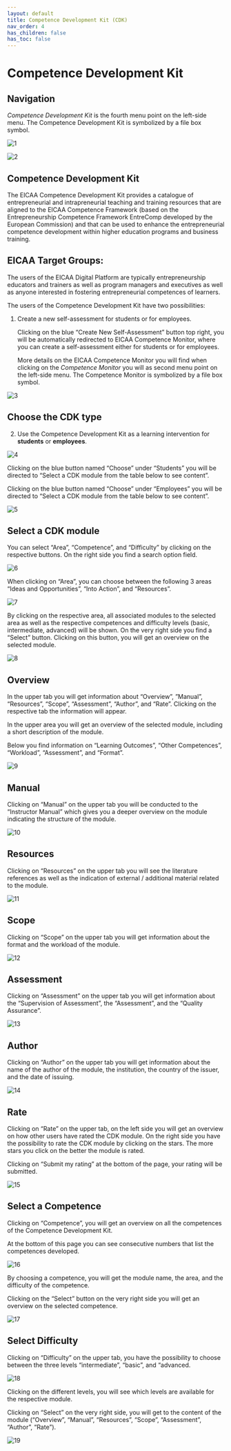 ```yaml
---
layout: default
title: Competence Development Kit (CDK)
nav_order: 4
has_children: false
has_toc: false
---
```


# Competence Development Kit

## Navigation

_Competence Development Kit_ is the fourth menu point on the left-side menu. The Competence Development Kit is symbolized by a file box symbol.

![1](https://drive.google.com/uc?id=1fjTB4cJc5L7y2DQDonZXeNSQRgWtRSLA)

![2](https://drive.google.com/uc?id=1KYhokOlGdEnU9SyEC-5oXaNSuWk-QQ6d)

## Competence Development Kit

The EICAA Competence Development Kit provides a catalogue of entrepreneurial and intrapreneurial teaching and training resources that are aligned to the EICAA Competence Framework (based on the Entrepreneurship Competence Framework EntreComp developed by the European Commission) and that can be used to enhance the entrepreneurial competence development within higher education programs and business training.

## EICAA Target Groups:

The users of the EICAA Digital Platform are typically entrepreneurship educators and trainers as well as program managers and executives as well as anyone interested in fostering entrepreneurial competences of learners.

The users of the Competence Development Kit have two possibilities:

1. Create a new self-assessment for students or for employees.

   Clicking on the blue “Create New Self-Assessment” button top right, you will be automatically redirected to EICAA Competence Monitor, where you can create a self-assessment either for students or for employees.

   More details on the EICAA Competence Monitor you will find when clicking on the _Competence Monitor_ you will as second menu point on the left-side menu. The Competence Monitor is symbolized by a file box symbol.

![3](https://drive.google.com/uc?id=1DcaFow6z5ahu7C7-sTeu0g1w7RKe-gz5)

## Choose the CDK type

2. Use the Competence Development Kit as a learning intervention for **students** or **employees**.

![4](https://drive.google.com/uc?id=1m4myiAeWzUx0S5w5_E08IqVt1D1q9Ho0)

Clicking on the blue button named “Choose” under “Students” you will be directed to “Select a CDK module from the table below to see content”.

Clicking on the blue button named “Choose” under “Employees” you will be directed to “Select a CDK module from the table below to see content”.

![5](https://drive.google.com/uc?id=1LyUAsiWQf5MXmVHm5_T3ZwIKf2az7c8J)

## Select a CDK module

You can select “Area”, “Competence”, and “Difficulty” by clicking on the respective buttons. On the right side you find a search option field.

![6](https://drive.google.com/uc?id=1m3wHLkLDsIiJL0OWprGruzp-rpDrz5n7)

When clicking on “Area”, you can choose between the following 3 areas “Ideas and Opportunities”, “Into Action”, and “Resources”.

![7](https://drive.google.com/uc?id=194DT4SFEqCsZ22ilXoISLfMm9nBAQa0H)

By clicking on the respective area, all associated modules to the selected area as well as the respective competences and difficulty levels (basic, intermediate, advanced) will be shown. On the very right side you find a “Select” button. Clicking on this button, you will get an overview on the selected module.

![8](https://drive.google.com/uc?id=1QKaxi9Brzt-JOD5jYhdjmSbRnPjdFi--)

## Overview

In the upper tab you will get information about “Overview”, ”Manual”, “Resources”, “Scope”, “Assessment”, “Author”, and “Rate”. Clicking on the respective tab the information will appear.

In the upper area you will get an overview of the selected module, including a short description of the module.

Below you find information on “Learning Outcomes”, “Other Competences”, “Workload”, “Assessment”, and “Format”.

![9](https://drive.google.com/uc?id=1IR9k0q2dwMXqbra_2Se1_WwsdwANVfyP)

## Manual

Clicking on “Manual” on the upper tab you will be conducted to the “Instructor Manual” which gives you a deeper overview on the module indicating the structure of the module.

![10](https://drive.google.com/uc?id=1lPvnHLioL2-IIE6j9hLXDEIhJIsAq6FX)

## Resources

Clicking on “Resources” on the upper tab you will see the literature references as well as the indication of external / additional material related to the module.

![11](https://drive.google.com/uc?id=1GFH9HmXJPSqAFGvk-yrxp5K4lfgbh7Ya)

## Scope

Clicking on “Scope” on the upper tab you will get information about the format and the workload of the module.

![12](https://drive.google.com/uc?id=1kuXNzR91UA2xSdIVIMQHvNoI-udAWJg8)

## Assessment

Clicking on “Assessment” on the upper tab you will get information about the “Supervision of Assessment”, the “Assessment”, and the “Quality Assurance”.

![13](https://drive.google.com/uc?id=1LI4RbJusjTIuVw3-avjjCZp5w3YeLGLb)

## Author

Clicking on “Author” on the upper tab you will get information about the name of the author of the module, the institution, the country of the issuer, and the date of issuing.

![14](https://drive.google.com/uc?id=1IrRdH856v0ixsj6D8dqJRSbSYTOGaRWM)

## Rate

Clicking on “Rate” on the upper tab, on the left side you will get an overview on how other users have rated the CDK module. On the right side you have the possibility to rate the CDK module by clicking on the stars. The more stars you click on the better the module is rated.

Clicking on “Submit my rating” at the bottom of the page, your rating will be submitted.

![15](https://drive.google.com/uc?id=1AqG3KiCvyu684qVKv6W748Va2VUKeUtm)

## Select a Competence

Clicking on “Competence”, you will get an overview on all the competences of the Competence Development Kit.

At the bottom of this page you can see consecutive numbers that list the competences developed.

![16](https://drive.google.com/uc?id=1dswdYf8t9FcIWLmetJAO0H1mia0IEKp3)

By choosing a competence, you will get the module name, the area, and the difficulty of the competence.

Clicking on the “Select” button on the very right side you will get an overview on the selected competence.

![17](https://drive.google.com/uc?id=1RYCjksgInv4hnl76G6qT3olSQsGaJydf)

## Select Difficulty

Clicking on “Difficulty” on the upper tab, you have the possibility to choose between the three levels “intermediate”, “basic”, and “advanced.

![18](https://drive.google.com/uc?id=13CnXD1jmQKXgh4GrQ9b-nAy29-_ll87E)

Clicking on the different levels, you will see which levels are available for the respective module.

Clicking on “Select” on the very right side, you will get to the content of the module (“Overview”, “Manual”, “Resources”, “Scope”, “Assessment”, “Author”, “Rate”).

![19](https://drive.google.com/uc?id=1xlgnHGEBeQpGjhYBqo2IwfomHdVu2BJt)

